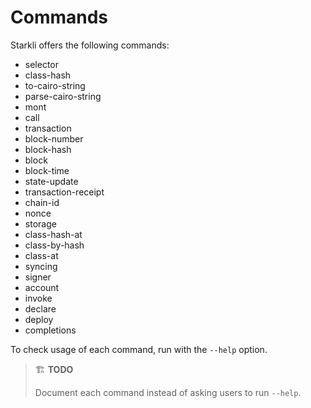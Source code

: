 # Commands

Starkli offers the following commands:

- selector
- class-hash
- to-cairo-string
- parse-cairo-string
- mont
- call
- transaction
- block-number
- block-hash
- block
- block-time
- state-update
- transaction-receipt
- chain-id
- nonce
- storage
- class-hash-at
- class-by-hash
- class-at
- syncing
- signer
- account
- invoke
- declare
- deploy
- completions

To check usage of each command, run with the `--help` option.

> 🏗️ **TODO**
>
> Document each command instead of asking users to run `--help`.
